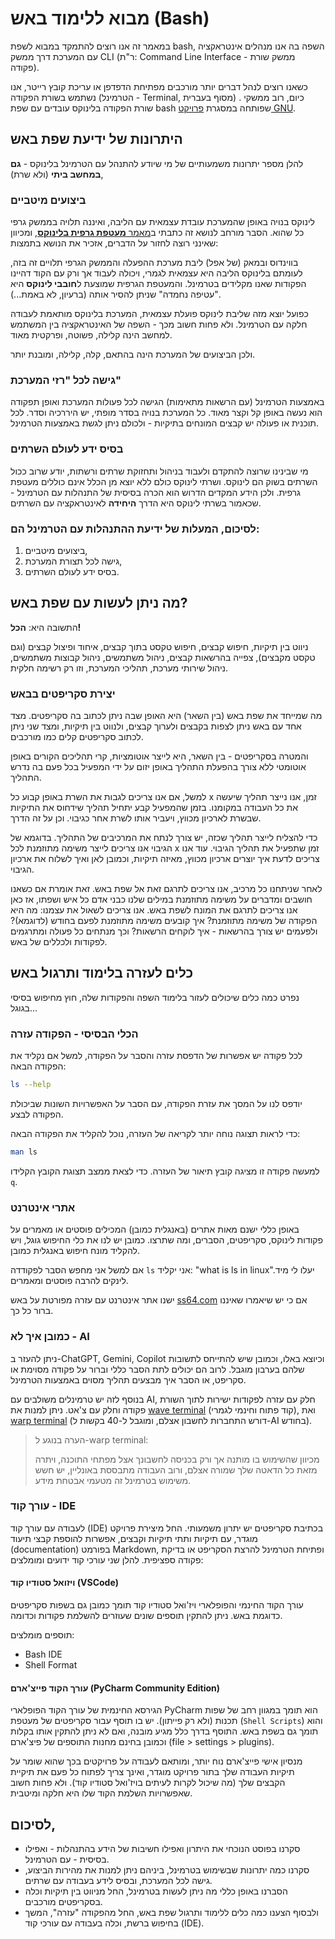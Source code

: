 # מבוא ללימוד באש (Bash)
במאמר זה אנו רוצים להתמקד במבוא לשפת bash, השפה בה אנו מנהלים אינטראקציה עם המערכת דרך ממשק CLI (ר"ת: Command Line Interface - ממשק שורת פקודה). 

כשאנו רוצים לנהל דברים יותר מורכבים מפתיחת הדפדפן או עריכת קובץ רייטר, אנו נשתמש בשורת הפקודה (הטרמינל - Terminal, מסוף בעברית) . כיום, רוב ממשקי שורת הפקודה בלינוקס עובדים עם שפת bash שפותחה במסגרת [פרויקט GNU](https://www.gnu.org/software/bash/).

## היתרונות של ידיעת שפת באש
להלן מספר יתרונות משמעותיים של מי שיודע להתנהל עם הטרמינל בלינוקס - **גם במחשב ביתי** (ולא שרת),

### ביצועים מיטביים
לינוקס בנויה באופן שהמערכת עובדת עצמאית עם הליבה, ואיננה תלויה בממשק גרפי כל שהוא. הסבר מורחב לנושא זה כתבתי ב[מאמר **מעטפת גרפית בלינוקס**](https://linuxuserstip.blogspot.com/2024/05/blog-post.html), ומכיוון שאינני רוצה לחזור על הדברים, אזכיר את הנושא בתמצות:

בווינדוס ובמאק (של אפל) ליבת מערכת ההפעלה והממשק הגרפי תלויים זה בזה, לעומתם בלינוקס הליבה היא עצמאית לגמרי, ויכולה לעבוד אך ורק עם הקוד דהיינו הפקודות שאנו מקלידים בטרמינל. והמעטפת הגרפית שמוצעת ל**חובבי לינוקס** היא "עטיפה נחמדה" שניתן להסיר אותה (ברעיון, לא באמת...).

כפועל יוצא מזה שליבת לינוקס פועלת עצמאית, המערכת בלינוקס מותאמת לעבודה חלקה עם הטרמינל. ולא פחות חשוב מכך - השפה של האינטראקציה בין המשתמש למחשב הינה קלילה, פשוטה, ופרקטית מאוד.

ולכן הביצועים של המערכת הינה בהתאם, קלה, קלילה, ומובנת יותר.

### גישה לכל "רזי המערכת"
באמצעות הטרמינל (עם הרשאות מתאימות) הגישה לכל פעולות המערכת ואופן תפקודה הוא נעשה באופן קל וקצר מאוד. כל המערכת בנויה בסדר מופתי, יש היררכיה וסדר. לכל תוכנית או פעולה יש קבצים המונחים בתיקיות - ולכולם ניתן לגשת באמצעות הטרמינל.

### בסיס ידע לעולם השרתים
מי שבינינו שרוצה להתקדם ולעבוד בניהול ותחזוקת שרתים ורשתות, יודע שרוב ככול השרתים בשוק הם לינוקס. ושרתי לינוקס כולם ללא יוצא מן הכלל אינם כוללים מעטפת גרפית. ולכן הידע המקדים הדרוש הוא הכרה בסיסית של התנהלות עם הטרמינל - שכאמור בשרתי לינוקס היא הדרך **היחידה** לאינטראקציה עם השרתים.

### לסיכום, המעלות של ידיעת ההתנהלות עם הטרמינל הם:
1. ביצועים מיטביים,
2. גישה לכל תצורת המערכת,
3. בסיס ידע לעולם השרתים.

## מה ניתן לעשות עם שפת באש? 
התשובה היא: **הכל!**

ניווט בין תיקיות, חיפוש קבצים, חיפוש טקסט בתוך קבצים, איחוד ופיצול קבצים (וגם טקסט מקבצים), צפייה בהרשאות קבצים, ניהול משתמשים, ניהול קבוצות משתמשים, ניהול שירותי מערכת, תהליכי המערכת, וזו רק רשימה חלקית.

### יצירת סקריפטים בבאש
מה שמייחד את שפת באש (בין השאר) היא האופן שבה ניתן לכתוב בה סקריפטים. מצד אחד עם באש ניתן לצפות בקבצים ולערוך קבצים, ולנווט בין תיקיות, ומצד שני ניתן לכתוב סקריפטים קלים כמו מורכבים.

והמטרה בסקריפטים - בין השאר, היא לייצר אוטומציות, קרי תהליכים הקורים באופן אוטומטי ללא צורך בהפעלת התהליך באופן יזום על ידי המפעיל בכל פעם בה נדרש התהליך.

למשל, אם אנו צריכים לגבות את השרת באופן קבוע כל x זמן, אנו נייצר תהליך שיעשה את כל העבודה במקומנו. בזמן שהמפעיל קבע יתחיל תהליך שידחוס את התיקיות שבשרת לארכיון מכווץ, ויעביר אותו לשרת אחר כגיבוי. וכן על זה הדרך.

כדי להצליח לייצר תהליך שכזה, יש צורך לנתח את המרכיבים של התהליך. בדוגמא של הגיבוי אנו צריכים לייצר משימה מתוזמנת לכל x זמן שתפעיל את תהליך הגיבוי. עוד אנו צריכים לדעת איך יוצרים ארכיון מכווץ, מאיזה תיקיות, וכמובן לאן ואיך לשלוח את ארכיון הגיבוי.

לאחר שניתחנו כל מרכיב, אנו צריכים לתרגם זאת אל שפת באש. זאת אומרת אם כשאנו חושבים ומדברים על משימה מתוזמנת במילים שלנו כבני אדם כל איש ושפתו, אז כאן אנו צריכים לתרגם את המונח לשפת באש. אנו צריכים לשאול את עצמנו: מה היא הפקודה של משימה מתוזמנת? איך קובעים משימה מתוזמנת לפעם בחודש (לדוגמא)? ולפעמים יש צורך בהרשאות - איך לוקחים הרשאות? וכך מנתחים כל פעולה ומתרגמים לפקודות ולכללים של באש.

## כלים לעזרה בלימוד ותרגול באש
נפרט כמה כלים שיכולים לעזור בלימוד השפה והפקודות שלה, חוץ מחיפוש בסיסי בגוגל...

### הכלי הבסיסי - הפקודה עזרה
לכל פקודה יש אפשרות של הדפסת עזרה והסבר על הפקודה, למשל אם נקליד את הפקודה הבאה:

```bash
ls --help
```

יודפס לנו על המסך את עזרת הפקודה, עם הסבר על האפשרויות השונות שביכולת הפקודה לבצע.

כדי לראות תצוגה נוחה יותר לקריאה של העזרה, נוכל להקליד את הפקודה הבאה:

```bash
man ls
```

למעשה פקודה זו מציגה קובץ תיאור של העזרה. כדי לצאת ממצב תצוגת הקובץ הקלידו `q`.

### אתרי אינטרנט
באופן כללי ישנם מאות אתרים (באנגלית כמובן) המכילים פוסטים או מאמרים על פקודות לינוקס, סקריפטים, הסברים, ומה שתרצו. כמובן יש לנו את כלי החיפוש גוגל, ויש להקליד מונח חיפוש באנגלית כמובן.

אם למשל אני מחפש הסבר לפקודדה `ls` אני יקליד: "what is ls in linux".יעלו לי מיד לינקים להרבה פוסטים ומאמרים.

ישנו אתר אינטרנט עם עזרה מפורטת על באש [ss64.com](https://ss64.com/bash) אם כי יש שיאמרו שאיננו ברור כל כך.

### כמובן איך לא - AI
ניתן להעזר ב-ChatGPT, Gemini, Copilot וכיוצא באלו, וכמובן שיש להתייחס לתשובות שלהם בערבון מוגבל. לרוב הם יכולים לתת הסבר כללי וברור על פקודה מסוימת או סקריפט, או הסבר איך מבצעים תהליך מסוים באמצעות הטרמינל.

בנוסף לזה יש טרמינלים משולבים עם AI, חלק עם עזרה לפקודות ישירות לתוך השורת פקודה וחלק עם צ'אט. ניתן למנות את [wave terminal](https://www.waveterm.dev/) (קוד פתוח וחינמי לגמרי), ואת [warp terminal](https://www.warp.dev/) (דורש התחברות לחשבון אצלם, ומוגבל ל-40 בקשות ל-AI בחודש).

>הערה בנוגע ל-warp terminal:
>
>מכיוון שהשימוש בו מותנה אך ורק בכניסה לחשבונך אצל מפתחי התוכנה, ויתרה מזאת כל הדאטה שלך שמורה אצלם, ורוב העבודה מתבססת באונליין, יש חשש משימוש בטרמינל זה מטעמי אבטחת מידע.
 
### עורך קוד - IDE 
לעבודה עם עורך קוד (IDE) בכתיבת סקריפטים יש יתרון משמעותי. החל מיצירת פרויקט מוגדר, עם תיקיות ותתי תיקיות וקבצים, אפשרות להוספת קבצי תיעוד (documentation) בפורמט Markdown, ופתיחת הטרמינל להרצת הסקריפט או בדיקת פקודה ספציפית. להלן שני עורכי קוד ידועים ומומלצים:

#### ויזואל סטודיו קוד (VSCode)
עורך הקוד החינמי והפופלארי ויז'ואל סטודיו קוד תומך כמובן גם בשפות סקריפטים כדוגמת באש. ניתן להתקין תוספים שונים שעוזרים להשלמת פקודות וכדומה.

תוספים מומלצים:

- Bash IDE
- Shell Format

#### עורך הקוד פייצ'ארם (PyCharm Community Edition)
הגירסא החינמית של עורך הקוד הפופלארי PyCharm הוא תומך במגוון רחב של שפות תכנות (ולא רק פייתון). יש בו תוסף עבור סקריפטים של מעטפת (`Shell Scripts`) והוא תומך גם בשפת באש. התוסף בדרך כלל מגיע מובנה, ואם לא ניתן להתקין אותו בקלות וכמובן בחינם מחנות התוספים של פיצ'ארם (file > settings > plugins).

מנסיון אישי פייצ'ארם נוח יותר, ומותאם לעבודה על פרויקטים בכך שהוא שומר על תיקיות העבודה שלך בתור פרויקט מוגדר, ואינך צריך לפתוח כל פעם את תיקיית הקבצים שלך (מה שיכול לקרות לעיתים בויז'ואל סטודיו קוד). ולא פחות חשוב שאפשרויות השלמת הקוד שלו היא חלקה ומיטבית.

## לסיכום,
 - סקרנו בפוסט הנוכחי את היתרון ואפילו חשיבות של הידע בהתנהלות - ואפילו בסיסית - עם הטרמינל.
 - סקרנו כמה יתרונות שבשימוש בטרמינל, ביניהם ניתן למנות את מהירות הביצוע, גישה לכל המערכת, ובסיס לידע בעבודה עם שרתים.
 - הסברנו באופן כללי מה ניתן לעשות בטרמינל, החל מניווט בין תיקיות וכלה בסקריפטים מורכבים.
 - ולבסוף הצענו כמה כלים ללימוד ותרגול שפת באש, החל מהפקודה "עזרה", המשך בחיפוש ברשת, וכלה בעבודה עם עורכי קוד (IDE).
